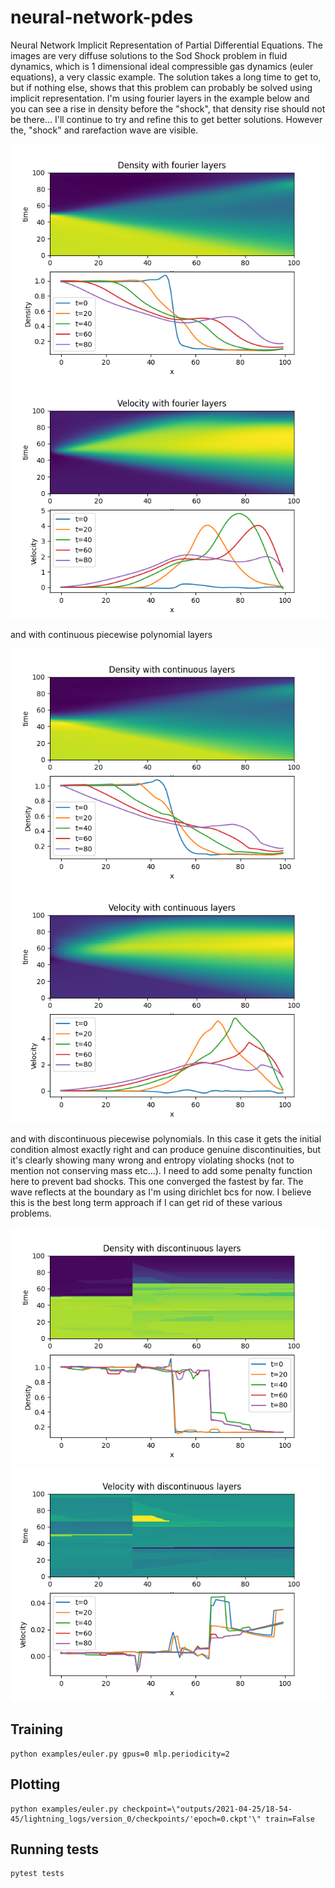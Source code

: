 # neural-network-pdes
Neural Network Implicit Representation of Partial Differential Equations.  The images are very diffuse solutions to the Sod Shock problem in fluid dynamics, which is 1 dimensional ideal compressible gas dynamics (euler equations), a very classic example.  The solution takes a long time to get to, but if nothing else, shows that this problem can probably be solved using implicit representation.  I'm using fourier layers in the example below and you can see a rise in density before the "shock", that density rise should not be there...  I'll continue to try and refine this to get better solutions.  However the, "shock" and rarefaction wave are visible.

![Sod Shock Density](images/Density-fourier.png)
![Sod Shock Velocity](images/Velocity-fourier.png)

and with continuous piecewise polynomial layers

![Sod Shock Density](images/Density-continuous.png)
![Sod Shock Velocity](images/Velocity-continuous.png)

and with discontinuous piecewise polynomials.  In this case it gets
the initial condition almost exactly right and can produce genuine discontinuities, but it's clearly showing many wrong and entropy violating shocks (not to mention not conserving mass etc...).  I need to add some penalty function here to prevent bad shocks.  This one converged the fastest by far.  The wave reflects
at the boundary as I'm using dirichlet bcs for now.  I believe this is the best long term approach if I can get rid of these various problems.

![Sod Shock Density](images/Density-discontinuous.png)
![Sod Shock Velocity](images/Velocity-discontinuous.png)

## Training
```
python examples/euler.py gpus=0 mlp.periodicity=2
```

## Plotting
```
python examples/euler.py checkpoint=\"outputs/2021-04-25/18-54-45/lightning_logs/version_0/checkpoints/'epoch=0.ckpt'\" train=False
```

## Running tests
```
pytest tests
```